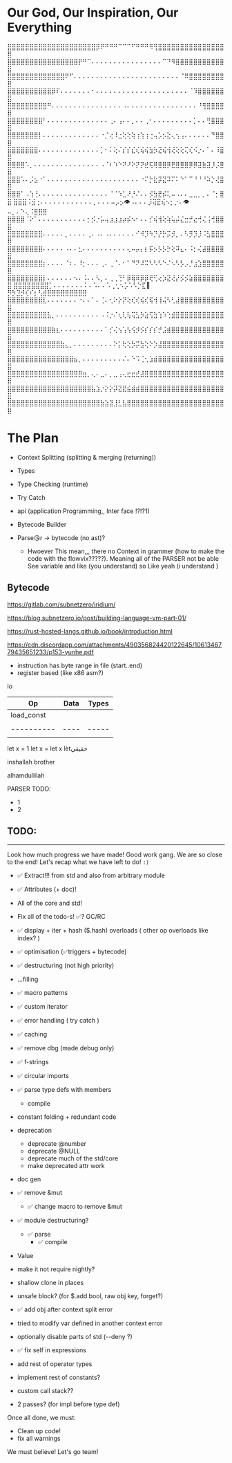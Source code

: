# Our God, Our Inspiration, Our Everything

⣿⣿⣿⣿⣿⣿⣿⣿⣿⣿⣿⣿⣿⣿⣿⣿⣿⣿⣿⣿⡿⠟⠛⠛⠛⠉⠉⠉⠋⠛⠛⠛⠻⢻⣿⣿⣿⣿⣿⣿⣿⣿⣿⣿⣿⣿⣿⣿⣿⣿
⣿⣿⣿⣿⣿⣿⣿⣿⣿⣿⣿⣿⣿⣿⣿⣿⡟⠛⠉⠄⠄⠄⠄⠄⠄⠄⠄⠄⠄⠄⠄⠄⠄⠄⠄⠉⠙⠻⣿⣿⣿⣿⣿⣿⣿⣿⣿⣿⣿⣿
⣿⣿⣿⣿⣿⣿⣿⣿⣿⣿⣿⣿⣿⠟⠋⠄⠄⠄⠄⠄⠄⠄⠄⠄⠄⠄⠄⠄⠄⠄⠄⠄⠄⠄⠄⠄⠄⠄⠄⠈⠿⣿⣿⣿⣿⣿⣿⣿⣿⣿
⣿⣿⣿⣿⣿⣿⣿⣿⣿⣿⡿⠏⠄⠄⠄⠄⠄⠄⠄⠂⠄⠄⠄⠄⠄⠄⠄⠄⠄⠄⠄⠄⠄⠄⠄⠄⠄⠄⠄⠄⠄⠈⠹⣿⣿⣿⣿⣿⣿⣿
⣿⣿⣿⣿⣿⣿⣿⣿⣿⠛⠄⠄⠄⠄⠄⠄⠄⠄⠄⠄⠄⠄⠄⠄⠄⠄⠠⠄⠄⠄⠄⠄⠄⠄⠄⠄⠄⠄⠄⠄⠄⠄⠄⠘⢻⣿⣿⣿⣿⣿
⣿⣿⣿⣿⣿⣿⣿⣿⠃⠄⠄⠄⠄⠄⠄⠄⠄⠄⠄⠄⠄⠄⠄⢀⠄⢠⠄⠄⡀⠄⠄⢀⠂⠄⠄⠄⠄⠄⠄⠄⠄⠄⡁⠄⠄⢛⣿⣿⣿⣿
⣿⣿⣿⣿⣿⣿⣿⡇⠄⠄⠄⠄⠄⠄⠄⠄⠄⠄⠄⠄⠄⠐⡈⢔⠸⣐⢕⢕⢵⢰⢱⢰⢐⢤⡡⡢⣕⢄⢢⢠⠄⠄⠄⠄⠄⠄⠙⣿⣿⣿
⣿⣿⣿⣿⣿⣿⣿⠄⠄⠄⠄⠄⠄⠄⠄⠄⠄⠄⠄⠄⠄⡁⠂⠅⢕⠌⡎⡎⣎⢎⢮⢮⣳⡳⣝⢮⢺⢜⢕⢕⢍⢎⠪⡐⠄⠁⠄⠸⣿⣿
⣿⣿⣿⣿⠡⡀⠄⠄⠄⠄⠄⠄⠄⠄⠄⠄⠄⠄⠄⠄⠄⠠⠈⠆⠱⠑⠝⠜⠕⡝⡝⣞⢯⢿⣿⣿⡿⣟⣿⣿⣿⡿⡿⣽⣷⣽⡸⡨⣿⣿
⣿⣿⣿⠡⠄⡨⣢⠐⠁⠄⠄⠄⠄⠄⠄⠄⠄⠄⠄⠄⠄⠄⠄⠄⠄⠄⠄⠄⠄⠄⠐⠍⡓⣗⡽⣝⠽⠍⠅⠑⠁⠉⠘⠘⠘⠵⡑⢜⣿⣿
⣿⣿⣿⠁⠠⢱⢘⠄⠄⠄⠄⠄⠄⠄⠄⠄⠄⠄⠄⠄⠄⠄⠄⠈⠈⠱⣁⠜⡘⠌⠄⠄⡪⣳⣟⡮⢅⠤⠠⠄⠄⣀⣀⡀⡀⠄⠈⡂⣿⣿
⣿⣿⣿⠨⣺⢐⠄⠄⠄⠄⠄⠄⠄⠄⠄⠄⠄⠄⡀⠄⠄⠄⠤⡠⡢👁️⠠⠄⠄⠄⡸⢽⣟⢮⠢⡂⡐⠄👁️⠤⡀⠄⠑⢄⠨⣿⣿⣿
⣿⣿⣿⣿⠈⠕⠁⠄⠄⠄⠄⠄⠄⠄⠄⠄⠄⠄⡂⡪⡐⡥⢤⣰⣰⣰⡴⡮⠢⠂⠄⠄⡊⢮⢺⢕⢵⢥⡬⣌⣒⡚⣔⢚⢌⢨⢚⣿⣿⣿
⣿⣿⣿⣿⣿⣿⣿⣿⠄⠄⠄⠄⠄⡀⠄⠄⠄⠄⢀⠄⠠⠄⠠⠄⠄⠄⠄⠄⠄⠊⠺⡹⠳⡙⡜⡓⡭⡺⡀⠄⠣⡻⡹⡸⠨⣣⣿⣿⣿⣿
⣿⣿⣿⣿⣿⣿⣿⣿⠄⠄⠄⠄⠄⠠⠄⠄⣂⠄⠄⠄⠄⠄⠄⠄⠄⠄⠄⢄⠤⡤⡄⡆⡯⡢⡣⡣⡓⢕⠽⣄⠄⠨⡂⢌⣼⣿⣿⣿⣿⣿
⣿⣿⣿⣿⣿⣿⣿⣿⡆⠄⠄⠄⠄⠈⠆⠄⠸⡂⠄⠄⠄⢀⠄⢀⠈⠄⠂⠁⠙⠝⠼⠭⠣⠣⠣⠑⠌⠢⠣⡣⡠⡘⣰⣱⣿⣿⣿⣿⣿⣿
⣿⣿⣿⣿⣿⣿⣿⣿⡇⠄⠄⠄⠄⠄⠄⠢⠄⠨⠄⠄⠣⡀⠄⢀⢀⢙⠃⡿⢿⠿⡿⡿⢟⢋⢔⡱⣝⢜⡜⡪⡪⣵⣿⣿⣿⣿⣿⣿⣿⣿
⣿⣿⣿⣿⣿⣿⣿⣿⡁⠄⠄⠄⠄⠄⠄⠄⠅⠄⠡⠄⠄⠡⢀⢂⠢⡡⠡⠣⡑⣏👅⡻⡳⣹⡺⢎⠎⡆⢣⣾⣿⣿⣿⣿⣿⣿⣿⣿⣿
⣿⣿⣿⣿⣿⣿⣿⣿⣇⠄⠄⠄⠄⠄⠄⠄⠐⠄⠄⠁⠄⢈⠄⢂⠕⡕⡝⢕⢎⢎⢮⢎⢯⢺⢸⢬⠣⢃⣼⣿⣿⣿⣿⣿⣿⣿⣿⣿⣿⣿
⣿⣿⣿⣿⣿⣿⣿⣿⣿⣧⡀⠄⠄⠄⠄⠄⠄⠄⠄⠄⠄⠠⠨⡐⠌⢆⢇⢧⢭⣣⡳⣵⢫⣳⢱⠱⢑⣾⣿⣿⣿⣿⣿⣿⣿⣿⣿⣿⣿⣿
⣿⣿⣿⣿⣿⣿⣿⣿⣿⣿⣷⣆⠄⠄⠄⠄⠄⠄⠄⠄⠄⠄⠁⡊⢌⢢⢡⢣⢪⡺⡪⡎⡎⡎⡚⣨⣾⣿⣿⣿⣿⣿⣿⣿⣿⣿⣿⣿⣿⣿
⣿⣿⣿⣿⣿⣿⣿⣿⣿⣿⣿⣿⣷⣄⡀⠄⠄⠄⠄⠄⠄⠄⠄⠄⠕⡅⢗⢕⡳⡭⣳⢕⠕⡱⣼⣿⣿⣿⣿⣿⣿⣿⣿⣿⣿⣿⣿⣿⣿⣿
⣿⣿⣿⣿⣿⣿⣿⣿⣿⣿⣿⣿⣿⣿⣿⣦⡀⠄⠄⠄⠄⠄⠄⠄⠄⠄⠌⠄⠑⠩⢈⢂⣱⣾⣿⣿⣿⣿⣿⣿⣿⣿⣿⣿⣿⣿⣿⣿⣿⣿
⣿⣿⣿⣿⣿⣿⣿⣿⣿⣿⣿⣿⣿⣿⣿⣿⣿⣶⡀⢄⠄⣀⠄⡀⣀⢠⢄⣖⣖⣞⣼⣿⣿⣿⣿⣿⣿⣿⣿⣿⣿⣿⣿⣿⣿⣿⣿⣿⣿⣿
⣿⣿⣿⣿⣿⣿⣿⣿⣿⣿⣿⣿⣿⣿⣿⣿⣿⣿⣿⣧⣱⡐⡕⡕⡽⣝⣟⣮⣾⣾⣿⣿⣿⣿⣿⣿⣿⣿⣿⣿⣿⣿⣿⣿⣿⣿⣿⣿⣿⣿
⣿⣿⣿⣿⣿⣿⣿⣿⣿⣿⣿⣿⣿⣿⣿⣿⣿⣿⣿⣿⣿⣷⣵⣽⣸⣃⣧⣿⣿⣿⣿⣿⣿⣿⣿⣿⣿⣿⣿⣿⣿⣿⣿⣿⣿⣿⣿⣿⣿⣿

# The Plan

-   Context Splitting (splitting & merging (returning))
-   Types
-   Type Checking (runtime)
-   Try Catch

-   api (application Programming,, Inter face !?!?1)

-   Bytecode Builder
-   Parse😘r -> bytecode (no ast)?
    -   Hwoever This mean,,, there no Context in grammer (how to make the code with the flowvix?????). Meaning all of the PARSER not be able See variable and like (you understand) so Like yeah (i understand )

## Bytecode

https://gitlab.com/subnetzero/iridium/

https://blog.subnetzero.io/post/building-language-vm-part-01/

https://rust-hosted-langs.github.io/book/introduction.html

https://cdn.discordapp.com/attachments/490356824420122645/1061346779435651233/p153-yunhe.pdf

-   instruction has byte range in file (start..end)
-   register based (like x86 asm?)

lo

| Op         | Data | Types |
| ---------- | ---- | ----- |
| load_const |      |       |
|            |      |       |
| ---------- | ---- | ----- |
|            |      |       |

let x = 1
let x = let x lètحقيقي

inshallah brother

alhamdullilah

PARSER TODO:

-   1
-   2

## TODO:

---

Look how much progress we have made! Good work gang.
We are so close to the end!
Let's recap what we have left to do! `:)`

-   ✅ Extract!!! from std and also from arbitrary module
-   ✅ Attributes (+ doc)!
-   All of the core and std!
-   Fix all of the todo-s!
    ✅? GC/RC
-   ✅ display + iter + hash ($.hash) overloads ( other op overloads like index? )
-   ✅ optimisation (✅triggers + bytecode)
-   ✅ destructuring (not high priority)
-   ...filling
-   ✅ macro patterns
-   ✅ custom iterator
-   ✅ error handling ( try catch )
-   ✅ caching
-   ✅ remove dbg (made debug only)
-   ✅ f-strings

-   ✅ circular imports
-   ✅ parse type defs with members
    -   compile
-   constant folding + redundant code
-   deprecation
    -   deprecate @number
    -   deprecate @NULL
    -   deprecate much of the std/core
    -   make deprecated attr work
-   doc gen
-   ✅ remove &mut
    -   ✅ change macro to remove &mut
-   ✅ module destructuring?
    -   ✅ parse
        -   ✅ compile
-   Value<T>
-   make it not require nightly?
-   shallow clone in places
-   unsafe block? (for $.add bool, raw obj key, forget?)
-   ✅ add obj after context split error
-   tried to modify var defined in another context error
-   optionally disable parts of std (--deny ?)
-   ✅ fix self in expressions
-   add rest of operator types
-   implement rest of constants?
-   custom call stack??
-   2 passes? (for impl before type def)

Once all done, we must:

-   Clean up code!
-   fix all warnings

We must believe! Let's go team!
